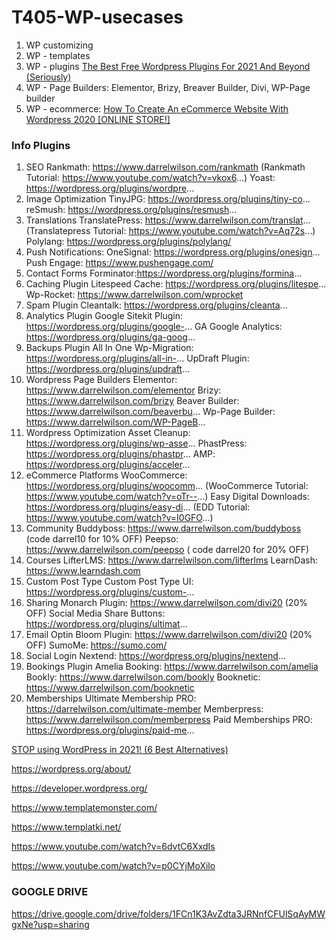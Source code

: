 # T405-WP-usecases

1. WP customizing
2. WP - templates
3. WP - plugins [The Best Free Wordpress Plugins For 2021 And Beyond (Seriously)](https://youtu.be/1dMAigVV4ds)
4. WP - Page Builders: Elementor, Brizy, Breaver Builder, Divi, WP-Page builder
5. WP - ecommerce: [How To Create An eCommerce Website With Wordpress 2020 [ONLINE STORE!]](https://youtu.be/vKBSrdKWb4Y)


### Info Plugins
1. SEO
Rankmath: https://www.darrelwilson.com/rankmath
(Rankmath Tutorial: https://www.youtube.com/watch?v=vkox6...)
Yoast: https://wordpress.org/plugins/wordpre...
2. Image Optimization
TinyJPG: https://wordpress.org/plugins/tiny-co...
reSmush: https://wordpress.org/plugins/resmush...
3. Translations
TranslatePress: https://www.darrelwilson.com/translat... 
(Translatepress Tutorial: https://www.youtube.com/watch?v=Aq72s...)
Polylang: https://wordpress.org/plugins/polylang/
4. Push Notifications:
OneSignal: https://wordpress.org/plugins/onesign...
Push Engage: https://www.pushengage.com/
5. Contact Forms
Forminator:https://wordpress.org/plugins/formina...
6. Caching Plugin
Litespeed Cache: https://wordpress.org/plugins/litespe...
Wp-Rocket: https://www.darrelwilson.com/wprocket
7. Spam Plugin
Cleantalk: https://wordpress.org/plugins/cleanta...
8. Analytics Plugin
Google Sitekit Plugin: https://wordpress.org/plugins/google-...
GA Google Analytics: https://wordpress.org/plugins/ga-goog...
9. Backups Plugin
All In One Wp-Migration: https://wordpress.org/plugins/all-in-...
UpDraft Plugin: https://wordpress.org/plugins/updraft...
10. Wordpress Page Builders
Elementor: https://www.darrelwilson.com/elementor
Brizy: https://www.darrelwilson.com/brizy
Beaver Builder: https://www.darrelwilson.com/beaverbu...
Wp-Page Builder: https://www.darrelwilson.com/WP-PageB...
11. Wordpress Optimization
Asset Cleanup: https://wordpress.org/plugins/wp-asse...
PhastPress: https://wordpress.org/plugins/phastpr...
AMP: https://wordpress.org/plugins/acceler...
12. eCommerce Platforms
WooCommerce: https://wordpress.org/plugins/woocomm...
(WooCommerce Tutorial: https://www.youtube.com/watch?v=oTr--...)
Easy Digital Downloads: https://wordpress.org/plugins/easy-di...
(EDD Tutorial: https://www.youtube.com/watch?v=I0GFO...)
13. Community
Buddyboss: https://www.darrelwilson.com/buddyboss (code darrel10 for 10% OFF)
Peepso: https://www.darrelwilson.com/peepso ( code darrel20 for 20% OFF)
14. Courses
LifterLMS: https://www.darrelwilson.com/lifterlms
LearnDash: https://www.learndash.com
15. Custom Post Type
Custom Post Type UI: https://wordpress.org/plugins/custom-...
16. Sharing
Monarch Plugin: https://www.darrelwilson.com/divi20 (20% OFF)
Social Media Share Buttons: https://wordpress.org/plugins/ultimat...
17. Email Optin
Bloom Plugin: https://www.darrelwilson.com/divi20 (20% OFF)
SumoMe: https://sumo.com/
18. Social Login
Nextend: https://wordpress.org/plugins/nextend...
19. Bookings Plugin
Amelia Booking: https://www.darrelwilson.com/amelia
Bookly: https://www.darrelwilson.com/bookly
Booknetic: https://www.darrelwilson.com/booknetic
20. Memberships
Ultimate Membership PRO: https://darrelwilson.com/ultimate-member
Memberpress: https://www.darrelwilson.com/memberpress
Paid Memberships PRO: https://wordpress.org/plugins/paid-me...

[STOP using WordPress in 2021! (6 Best Alternatives)](https://youtu.be/_VwurOVFRZY)

https://wordpress.org/about/

https://developer.wordpress.org/

https://www.templatemonster.com/

https://www.templatki.net/

https://www.youtube.com/watch?v=6dvtC6XxdIs

https://www.youtube.com/watch?v=p0CYjMoXilo

### GOOGLE DRIVE

https://drive.google.com/drive/folders/1FCn1K3AvZdta3JRNnfCFUlSqAyMWgxNe?usp=sharing
